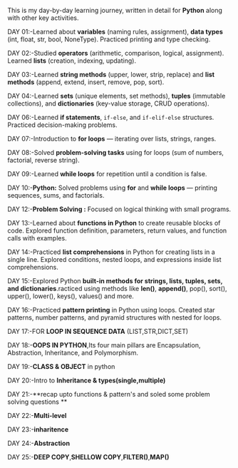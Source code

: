 This is my day-by-day learning journey, written in detail for **Python** along with other key activities.

DAY 01:-Learned about **variables** (naming rules, assignment), **data types** (int, float, str, bool, NoneType). Practiced printing and type checking.

DAY 02:-Studied **operators** (arithmetic, comparison, logical, assignment). Learned **lists** (creation, indexing, updating). 

DAY 03:-Learned **string methods** (upper, lower, strip, replace) and **list methods** (append, extend, insert, remove, pop, sort).

DAY 04:-Learned **sets** (unique elements, set methods), **tuples** (immutable collections), and **dictionaries** (key-value storage, CRUD operations). 

DAY 06:-Learned **if statements**, `if-else`, and `if-elif-else` structures. Practiced decision-making problems. 

DAY 07:-Introduction to **for loops** — iterating over lists, strings, ranges. 

DAY 08:-Solved **problem-solving tasks** using for loops (sum of numbers, factorial, reverse string).  

DAY 09:-Learned **while loops** for repetition until a condition is false. 

DAY 10:-**Python:** Solved problems using **for** and **while loops** — printing sequences, sums, and factorials.  

DAY 12:-**Problem Solving :** Focused on logical thinking with small programs. 

DAY 13:-Learned about **functions in Python** to create reusable blocks of code.
Explored function definition, parameters, return values, and function calls with examples.

DAY 14:-Practiced **list comprehensions** in Python for creating lists in a single line.
Explored conditions, nested loops, and expressions inside list comprehensions.

DAY 15:-Explored Python **built-in methods for strings, lists, tuples, sets, and dictionaries**.racticed using methods like **len()**, **append()**, pop(), sort(), upper(), lower(), keys(), values() and more.

DAY 16:-Practiced **pattern printing** in Python using loops.
Created star patterns, number patterns, and pyramid structures with nested for loops.

DAY 17:-FOR **LOOP IN SEQUENCE  DATA** (LIST,STR,DICT,SET)

DAY 18:-**OOPS IN PYTHON**,Its four main pillars are Encapsulation, Abstraction, Inheritance, and Polymorphism.

DAY 19:-**CLASS & OBJECT** in python

DAY 20:-Intro to **Inheritance & types(single,multiple)**

DAY 21:-**recap upto functions & pattern's  and soled some problem solving questions **

DAY 22:-**Multi-level**

DAY 23:-**inharitence**

DAY 24:-**Abstraction**

DAY 25:-**DEEP COPY**,**SHELLOW COPY**,**FILTER()**,**MAP()**
